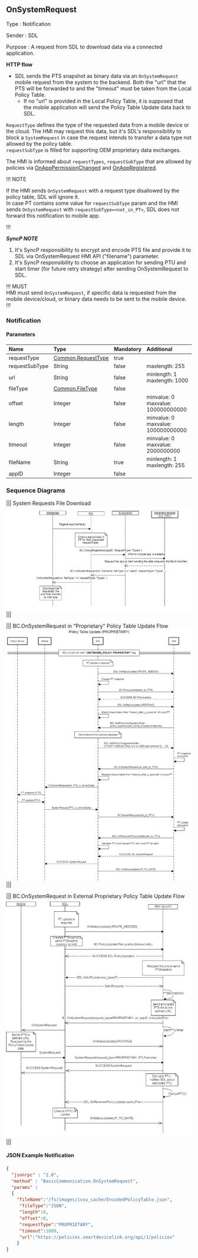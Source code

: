 ## OnSystemRequest

Type
: Notification

Sender
: SDL

Purpose
: A request from SDL to download data via a connected application.

**HTTP flow**

* SDL sends the PTS snapshot as binary data via an `OnSystemRequest` mobile request from the system to the backend. Both the "url" that the PTS will be forwarded to and the "timeout" must be taken from the Local Policy Table.
    * If no "url" is provided in the Local Policy Table, it is supposed that the mobile application will send the Policy Table Update data back to SDL.

`RequestType` defines the type of the requested data from a mobile device or the cloud. The HMI may request this data, but it's SDL's responsibility to block a `SystemRequest` in case the request intends to transfer a data type not allowed by the policy table.  
`requestSubType` is filled for supporting OEM proprietary data exchanges.

The HMI is informed about `requestTypes`, `requestSubType` that are allowed by policies via [OnAppPermissionChanged](../../sdl/onapppermissionchanged) and [OnAppRegistered](../onappregistered).

!!! NOTE

If the HMI sends `OnSystemRequest` with a request type disallowed by the policy table, SDL will ignore it.  
In case PT contains some value for `requestSubType` param and the HMI sends `OnSystemRequest` with `requestSubType=<not_in_PT>`, SDL does not forward this notification to mobile app. 

!!!

_**SyncP NOTE**_   
 1. It's SyncP responsibility to encrypt and encode PTS file and provide it to SDL via OnSystemRequest HMI API ("filename") parameter.      
 2. It's SyncP responsibility to choose an application for sending PTU and start timer (for future retry strategy) after sending OnSystemRequest to SDL.

!!! MUST   
HMI must send `OnSystemRequest`, if specific data is requested from the mobile device/cloud, or binary data needs to be sent to the mobile device.
!!!

### Notification

#### Parameters

|Name|Type|Mandatory|Additional|
|:---|:---|:--------|:---------|
|requestType|[Common.RequestType](../../common/enums/#requesttype)|true||  
|requestSubType|String|false|maxlength: 255|
|url|String|false|minlength: 1<br>maxlength: 1000|
|fileType|[Common.FileType](../../common/enums/#filetype)|false||
|offset|Integer|false|minvalue: 0<br>maxvalue: 100000000000|
|length|Integer|false|minvalue: 0<br>maxvalue: 100000000000|
|timeout|Integer|false|minvalue: 0<br>maxvalue: 2000000000|
|fileName|String|true|minlength: 1<br>maxlength: 255|
|appID|Integer|false||

### Sequence Diagrams
|||
System Requests File Download
![OnSystemRequest](./assets/OnSystemRequest.png)
|||

|||
BC.OnSystemRequest in "Proprietary" Policy Table Update Flow
![Proprietary PTU](./assets/OnSystemRequest_in_Proprietary_PTU_flow.png)
|||

|||
BC.OnSystemRequest in External Proprietary Policy Table Update Flow
![EXTERNAL proprietary](../policyupdate/assets/diagram_PolicyUpdate_external_proprietary.png)
|||

#### JSON Example Notification
```json
{
  "jsonrpc" : "2.0",
  "method" : "BasicCommunication.OnSystemRequest",
  "params" :
  {
    "fileName":"/fs/images/ivsu_cache/EncodedPolicyTable.json",
     "fileType":"JSON",
     "length":0,
     "offset":0,
     "requestType":"PROPRIETARY",
     "timeout":1000,
     "url":"https://policies.smartdevicelink.org/api/1/policies"
    }
}
```

